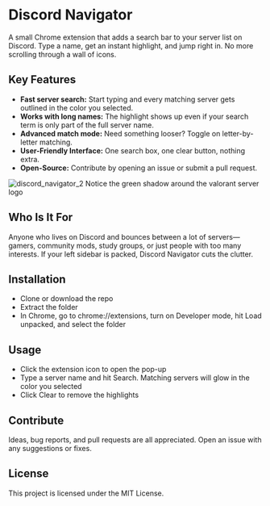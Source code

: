 # Discord Navigator
A small Chrome extension that adds a search bar to your server list on Discord. Type a name, get an instant highlight, and jump right in. No more scrolling through a wall of icons.

## Key Features
+ **Fast server search:** Start typing and every matching server gets outlined in the color you selected.  
+ **Works with long names:** The highlight shows up even if your search term is only part of the full server name.  
+ **Advanced match mode:** Need something looser? Toggle on letter-by-letter matching.  
+ **User-Friendly Interface:** One search box, one clear button, nothing extra.  
+ **Open-Source:** Contribute by opening an issue or submit a pull request.

![discord_navigator_2](https://github.com/user-attachments/assets/d7001b94-28fe-4f3c-83bf-1734dd7140a3)
Notice the green shadow around the valorant server logo

## Who Is It For
Anyone who lives on Discord and bounces between a lot of servers—gamers, community mods, study groups, or just people with too many interests. If your left sidebar is packed, Discord Navigator cuts the clutter.

## Installation
+ Clone or download the repo
+ Extract the folder
+ In Chrome, go to chrome://extensions, turn on Developer mode, hit Load unpacked, and select the folder

## Usage
+ Click the extension icon to open the pop-up 
+ Type a server name and hit Search. Matching servers will glow in the color you selected
+ Click Clear to remove the highlights

## Contribute
Ideas, bug reports, and pull requests are all appreciated. Open an issue with any suggestions or fixes.

## License
This project is licensed under the MIT License.
